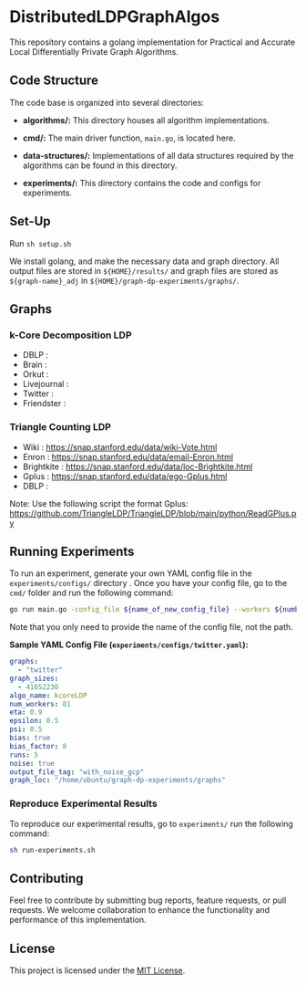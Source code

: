 # DistributedLDPGraphAlgos

This repository contains a golang implementation for Practical and Accurate Local Differentially Private Graph Algorithms.

## Code Structure

The code base is organized into several directories:

- **algorithms/:** This directory houses all algorithm implementations.

- **cmd/:** The main driver function, `main.go`, is located here.

- **data-structures/:** Implementations of all data structures required by the algorithms can be found in this directory.

- **experiments/:** This directory contains the code and configs for experiments.

## Set-Up

Run `sh setup.sh`

We install golang, and make the necessary data and graph directory. All output files are stored in `${HOME}/results/` and graph files are stored as `${graph-name}_adj` in `${HOME}/graph-dp-experiments/graphs/`.

## Graphs
### k-Core Decomposition LDP
- DBLP : 
- Brain : 
- Orkut : 
- Livejournal :
- Twitter :
- Friendster : 


### Triangle Counting LDP
- Wiki : https://snap.stanford.edu/data/wiki-Vote.html
- Enron : https://snap.stanford.edu/data/email-Enron.html
- Brightkite : https://snap.stanford.edu/data/loc-Brightkite.html
- Gplus : https://snap.stanford.edu/data/ego-Gplus.html
- DBLP :

Note: Use the following script the format Gplus: https://github.com/TriangleLDP/TriangleLDP/blob/main/python/ReadGPlus.py

## Running Experiments

To run an experiment, generate your own YAML config file in the `experiments/configs/` directory . Once you have your config file, go to the `cmd/` folder and run the following command:

```bash
go run main.go -config_file ${name_of_new_config_file} --workers ${number of workers}
```

Note that you only need to provide the name of the config file, not the path.

**Sample YAML Config File (`experiments/configs/twitter.yaml`):**

```yaml
graphs:
  - "twitter"
graph_sizes:
  - 41652230
algo_name: kcoreLDP
num_workers: 81
eta: 0.9
epsilon: 0.5
psi: 0.5
bias: true
bias_factor: 8
runs: 5
noise: true
output_file_tag: "with_noise_gcp"
graph_loc: "/home/ubuntu/graph-dp-experiments/graphs"
```

### Reproduce Experimental Results

To reproduce our experimental results, go to `experiments/` run the following command:

```bash
sh run-experiments.sh
```

## Contributing

Feel free to contribute by submitting bug reports, feature requests, or pull requests. We welcome collaboration to enhance the functionality and performance of this implementation.

## License

This project is licensed under the [MIT License](LICENSE).